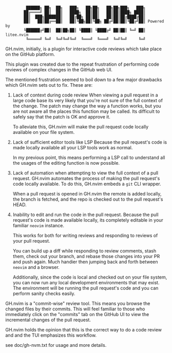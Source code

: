             ██████╗ ██╗  ██╗   ███╗   ██╗██╗   ██╗██╗███╗   ███╗
            ██╔════╝ ██║  ██║   ████╗  ██║██║   ██║██║████╗ ████║
            ██║  ███╗███████║   ██╔██╗ ██║██║   ██║██║██╔████╔██║
            ██║   ██║██╔══██║   ██║╚██╗██║╚██╗ ██╔╝██║██║╚██╔╝██║ Powered by
            ╚██████╔╝██║  ██║██╗██║ ╚████║ ╚████╔╝ ██║██║ ╚═╝ ██║ litee.nvim
             ╚═════╝ ╚═╝  ╚═╝╚═╝╚═╝  ╚═══╝  ╚═══╝  ╚═╝╚═╝     ╚═╝


GH.nvim, initially, is a plugin for interactive code reviews which take place
on the GitHub platform. 

This plugin was created due to the repeat frustration of performing code reviews
of complex changes in the GitHub web UI. 

The mentioned frustration seemed to boil down to a few major drawbacks which GH.nvim
sets out to fix. These are:

1) Lack of context during code review
    When viewing a pull request in a large code base its very likely that you're
    not sure of the full context of the change. The patch may change the way a 
    function works, but you are not aware all the places this function may be 
    called. Its difficult to safely say that the patch is OK and approve it.

    To alleviate this, GH.nvim will make the pull request code locally available
    on your file system.

2) Lack of sufficient editor tools like LSP
    Because the pull request's code is made locally available all your LSP tools
    work as normal. 

    In my previous point, this means performing a LSP call to understand all the 
    usages of the editing function is now possible. 

3) Lack of automation when attempting to view the full context of a pull request.
    GH.nvim automates the process of making the pull request's code locally available.
    To do this, GH.nvim embeds a `git` CLI wrapper. 

    When a pull request is opened in GH.nvim the remote is added locally, the 
    branch is fetched, and the repo is checked out to the pull request's HEAD.

4) Inability to edit and run the code in the pull request.
    Because the pull request's code is made available locally, its completely 
    editable in your familiar `neovim` instance. 

    This works for both for writing reviews and responding to reviews of your
    pull request. 

    You can build up a diff while responding to review comments, stash them, 
    check out your branch, and rebase those changes into your PR and push again.
    Much handier then jumping back and forth between `neovim` and a browser.

    Additionally, since the code is local and checked out on your file system,
    you can now run any local development environments that may exist. The 
    environment will be running the pull request's code and you can perform sanity
    checks easily.

GH.nvim is a "commit-wise" review tool. This means you browse the changed files
by their commits. This will feel familiar to those who immediately click on the
"commits" tab on the GitHub UI to view the incremental changes of the pull request.

GH.nvim holds the opinion that this is the correct way to do a code review and 
and the TUI emphasizes this workflow.

see doc/gh-nvm.txt for usage and more details.
